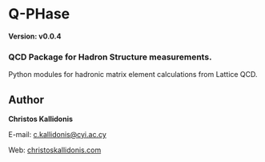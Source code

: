 # Q-PHase 
**Version: v0.0.4**

### QCD Package for Hadron Structure measurements.

Python modules for hadronic matrix element calculations from Lattice QCD.

## Author
**Christos Kallidonis**

E-mail: c.kallidonis@cyi.ac.cy

Web: [christoskallidonis.com](http://christoskallidonis.com)

